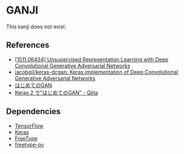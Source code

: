 # GANJI

This kanji does not exist.

## References

* [\[1511.06434\] Unsupervised Representation Learning with Deep Convolutional Generative Adversarial Networks](https://arxiv.org/abs/1511.06434)
* [jacobgil/keras-dcgan: Keras implementation of Deep Convolutional Generative Adversarial Networks](https://github.com/jacobgil/keras-dcgan)
* [はじめてのGAN](https://elix-tech.github.io/ja/2017/02/06/gan.html)
* [Keras 2 で”はじめてのGAN” - Qiita](https://qiita.com/IntenF/items/94da17a8931e1f14b6e3)

## Dependencies

* [TensorFlow](https://www.tensorflow.org/)
* [Keras](https://keras.io/)
* [FreeType](https://www.freetype.org/index.html)
* [freetype-py](https://github.com/rougier/freetype-py/)
